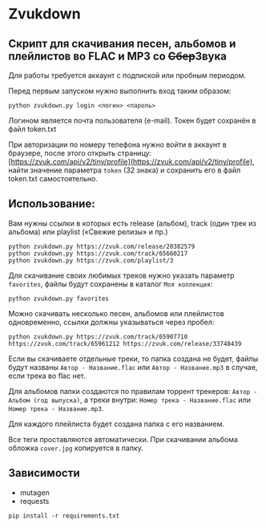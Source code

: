 # Zvukdown

## Скрипт для скачивания песен, альбомов и плейлистов во FLAC и MP3 со ~~Сбер~~Звука

Для работы требуется аккаунт с подпиской или пробным периодом.

Перед первым запуском нужно выполнить вход таким образом:

```
python zvukdown.py login <логин> <пароль>
```

Логином является почта пользователя (e-mail). Токен будет сохранён в файл token.txt

При авторизации по номеру телефона нужно войти в аккаунт в браузере, после этого открыть страницу: [https://zvuk.com/api/v2/tiny/profile](https://zvuk.com/api/v2/tiny/profile), найти значение параметра `token` (32 знака) и сохранить его в файл token.txt самостоятельно.

## Использование:

Вам нужны ссылки в которых есть release (альбом), track (один трек из альбома) или playlist («‎Свежие релизы»‎ и пр.)
```
python zvukdown.py https://zvuk.com/release/20382579
python zvukdown.py https://zvuk.com/track/65660217
python zvukdown.py https://zvuk.com/playlist/3
```

Для скачивание своих любимых треков нужно указать параметр `favorites`, файлы будут сохранены в каталог `Моя коллекция`:
```
python zvukdown.py favorites
```

Можно скачивать несколько песен, альбомов или плейлистов одновременно, ссылки должны указываться через пробел:
```
python zvukdown.py https://zvuk.com/track/65907710 https://zvuk.com/track/65961212 https://zvuk.com/release/33748439
```

Если вы скачиваете отдельные треки, то папка создана не будет, файлы будут названы `Автор - Название.flac` или `Автор - Название.mp3` в случае, если трека во flac нет.

Для альбомов папки создаются по правилам торрент трекеров: `Автор - Альбом (год выпуска)`, а треки внутри: `Номер трека - Название.flac` или `Номер трека - Название.mp3`.

Для каждого плейлиста будет создана папка с его названием.

Все теги проставляются автоматически. При скачивании альбома обложка `cover.jpg` копируется в папку.

## Зависимости

- mutagen
- requests

```
pip install -r requirements.txt
```